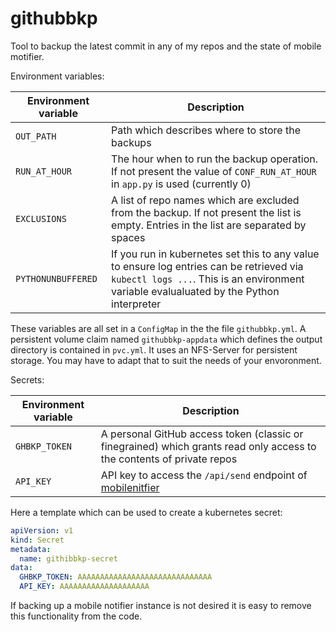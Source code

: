 # githubbkp
Tool to backup the latest commit in any of my repos and the state of mobile motifier.

Environment variables:

| Environment variable| Description|
|-|-|
|`OUT_PATH`| Path which describes where to store the backups |
|`RUN_AT_HOUR`| The hour when to run the backup operation. If not present the value of `CONF_RUN_AT_HOUR` in `app.py` is used (currently 0)|
|`EXCLUSIONS`| A list of repo names which are excluded from the backup. If not present the list is empty. Entries in the list are separated by spaces |
|`PYTHONUNBUFFERED`| If you run in kubernetes set this to any value to ensure log entries can be retrieved via `kubectl logs ...`. This is an environment variable evalualuated by the Python interpreter |

These variables are all set in a `ConfigMap` in the the file `githubbkp.yml`. A persistent volume claim named `githubbkp-appdata` which defines the output directory is contained in `pvc.yml`. It uses an NFS-Server for persistent storage. You may have to adapt that to suit the needs of your envoronment.

Secrets:

| Environment variable| Description|
|-|-|
| `GHBKP_TOKEN`| A personal GitHub access token (classic or finegrained) which grants read only access to the contents of private repos|
|`API_KEY`| API key to access the `/api/send` endpoint of [mobilenitfier](https://github.com/rmsk2/mobilenotifier)|

Here a template which can be used to create a kubernetes secret:

```yml
apiVersion: v1
kind: Secret
metadata:
  name: githibbkp-secret
data:
  GHBKP_TOKEN: AAAAAAAAAAAAAAAAAAAAAAAAAAAAAA
  API_KEY: AAAAAAAAAAAAAAAAAAAA
```

If backing up a mobile notifier instance is not desired it is easy to remove this functionality from the code.